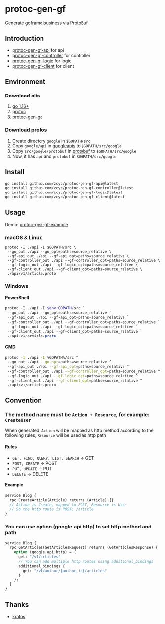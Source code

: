 # protoc-gen-gf

Generate goframe business via ProtoBuf

## Introduction

- [protoc-gen-gf-api](https://github.com/zcyc/protoc-gen-gf-api) for api
- [protoc-gen-gf-controller](https://github.com/zcyc/protoc-gen-gf-controller) for controller
- [protoc-gen-gf-logic](https://github.com/zcyc/protoc-gen-gf-logic) for logic
- [protoc-gen-gf-client](https://github.com/zcyc/protoc-gen-gf-client) for client

## Environment

### Download clis

1. [go 1.16+](https://golang.org/dl/)
2. [protoc](https://github.com/protocolbuffers/protobuf/releases)
3. [protoc-gen-go](https://github.com/protocolbuffers/protobuf-go/releases)

### Download protos

1. Create directory `google` in `$GOPATH/src`
2. Copy `google/api` in [googleapis](https://github.com/googleapis/googleapis) to `$GOPATH/src/google`
3. Copy `src/google/protobuf` in [protobuf](https://github.com/protocolbuffers/protobuf) to `$GOPATH/src/google`
4. Now, it has `api` and `protobuf` in `$GOPATH/src/google`

## Install

```bash
go install github.com/zcyc/protoc-gen-gf-api@latest
go install github.com/zcyc/protoc-gen-gf-controller@latest
go install github.com/zcyc/protoc-gen-gf-logic@latest
go install github.com/zcyc/protoc-gen-gf-client@latest
```

## Usage

Demo: [protoc-gen-gf-example](https://github.com/zcyc/protoc-gen-gf-example)

### macOS & Linux

```shell
protoc -I ./api -I $GOPATH/src \
 --go_out ./api --go_opt=paths=source_relative \
 --gf-api_out ./api --gf-api_opt=paths=source_relative \
 --gf-controller_out ./api --gf-controller_opt=paths=source_relative \
 --gf-logic_out ./api --gf-logic_opt=paths=source_relative \
 --gf-client_out ./api --gf-client_opt=paths=source_relative \
 ./api/v1/article.proto
```

### Windows

#### PowerShell
```powershell
protoc -I ./api -I $env:GOPATH/src `
 --go_out ./api --go_opt=paths=source_relative `
 --gf-api_out ./api --gf-api_opt=paths=source_relative `
 --gf-controller_out ./api --gf-controller_opt=paths=source_relative `
 --gf-logic_out ./api --gf-logic_opt=paths=source_relative `
 --gf-client_out ./api --gf-client_opt=paths=source_relative `
 ./api/v1/article.proto
```

#### CMD
```bash
protoc -I ./api -I %GOPATH%/src ^
 --go_out ./api --go_opt=paths=source_relative ^
 --gf-api_out ./api --gf-api_opt=paths=source_relative ^
 --gf-controller_out ./api --gf-controller_opt=paths=source_relative ^
 --gf-logic_out ./api --gf-logic_opt=paths=source_relative ^
 --gf-client_out ./api --gf-client_opt=paths=source_relative ^
 ./api/v1/article.proto
```

## Convention

### The method name must be `Action + Resource`, for example: `CreateUser`

When generated, `Action` will be mapped as http method according to the following rules, `Resource` will be used as http path

#### Rules
- `GET, FIND, QUERY, LIST, SEARCH` -> GET
- `POST, CREATE` -> POST
- `PUT, UPDATE` -> PUT
- `DELETE` -> DELETE

#### Example
```protobuf
service Blog {
  rpc CreateArticle(Article) returns (Article) {}
  // Action is Create, mapped to POST, Resource is User
  // So the http route is POST: /article
}
```

### You can use option (google.api.http) to set http method and path

```protobuf
service Blog {
  rpc GetArticles(GetArticlesRequest) returns (GetArticlesResponse) {
    option (google.api.http) = {
      get: "/v1/articles"
      // You can add multiple http routes using additional_bindings
      additional_bindings {
        get: "/v1/author/{author_id}/articles"
      }
    };
  }
}
```

## Thanks
- [kratos](https://github.com/go-kratos/kratos/tree/main/cmd/protoc-gen-go-http)
